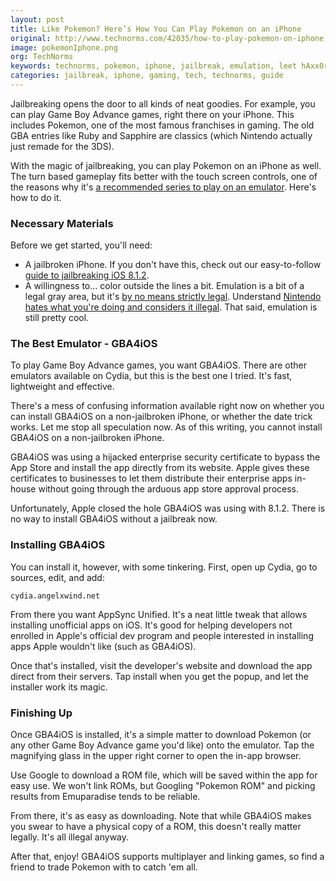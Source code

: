 ```yaml
---
layout: post
title: Like Pokemon? Here’s How You Can Play Pokemon on an iPhone
original: http://www.technorms.com/42035/how-to-play-pokemon-on-iphone
image: pokemonIphone.png
org: TechNorms
keywords: technorms, pokemon, iphone, jailbreak, emulation, leet hAxx0r, gameboy advance
categories: jailbreak, iphone, gaming, tech, technorms, guide
---
```


Jailbreaking opens the door to all kinds of neat goodies. For example, you can play Game Boy Advance games, right there on your iPhone. This includes Pokemon, one of the most famous franchises in gaming. The old GBA entries like Ruby and Sapphire are classics (which Nintendo actually just remade for the 3DS). 

<!--break-->

With the magic of jailbreaking, you can play Pokemon on an iPhone as well. The turn based gameplay fits better with the touch screen controls, one of the reasons why it's [a recommended series to play on an emulator](http://www.technorms.com/37627/top-5-emulator-games-for-android-and-ios). Here's how to do it. 

### Necessary Materials

Before we get started, you'll need:

* A jailbroken iPhone. If you don't have this, check out our easy-to-follow [guide to jailbreaking iOS 8.1.2](http://www.technorms.com/41844/jailbreak-ios-812). 
* A willingness to... color outside the lines a bit. Emulation is a bit of a legal gray area, but it's [by no means strictly legal](http://en.wikipedia.org/wiki/Video_game_console_emulator#Legal_issues). Understand [Nintendo hates what you're doing and considers it illegal](http://www.nintendo.com/corp/legal.jsp). That said, emulation is still pretty cool. 

### The Best Emulator - GBA4iOS

To play Game Boy Advance games, you want GBA4iOS. There are other emulators available on Cydia, but this is the best one I tried. It's fast, lightweight and effective. 

There's a mess of confusing information available right now on whether you can install GBA4iOS on a non-jailbroken iPhone, or whether the date trick works. Let me stop all speculation now. As of this writing, you cannot install GBA4iOS on a non-jailbroken iPhone. 

GBA4iOS was using a hijacked enterprise security certificate to bypass the App Store and install the app directly from its website. Apple gives these certificates to businesses to let them distribute their enterprise apps in-house without going through the arduous app store approval process. 

Unfortunately, Apple closed the hole GBA4iOS was using with 8.1.2. There is no way to install GBA4iOS without a jailbreak now. 

### Installing GBA4iOS 

You can install it, however, with some tinkering. First, open up Cydia, go to sources, edit, and add:

	cydia.angelxwind.net
	
From there you want AppSync Unified. It's a neat little tweak that allows installing unofficial apps on iOS. It's good for helping developers not enrolled in Apple's official dev program and people interested in installing apps Apple wouldn't like (such as GBA4iOS). 

Once that's installed, visit the developer's website and download the app direct from their servers. Tap install when you get the popup, and let the installer work its magic. 

### Finishing Up

Once GBA4iOS is installed, it's a simple matter to download Pokemon (or any other Game Boy Advance game you'd like) onto the emulator. Tap the magnifying glass in the upper right corner to open the in-app browser. 

Use Google to download a ROM file, which will be saved within the app for easy use. We won't link ROMs, but Googling "Pokemon ROM" and picking results from Emuparadise tends to be reliable. 

From there, it's as easy as downloading. Note that while GBA4iOS makes you swear to have a physical copy of a ROM, this doesn't really matter legally. It's all illegal anyway. 

After that, enjoy! GBA4iOS supports multiplayer and linking games, so find a friend to trade Pokemon with to catch 'em all. 